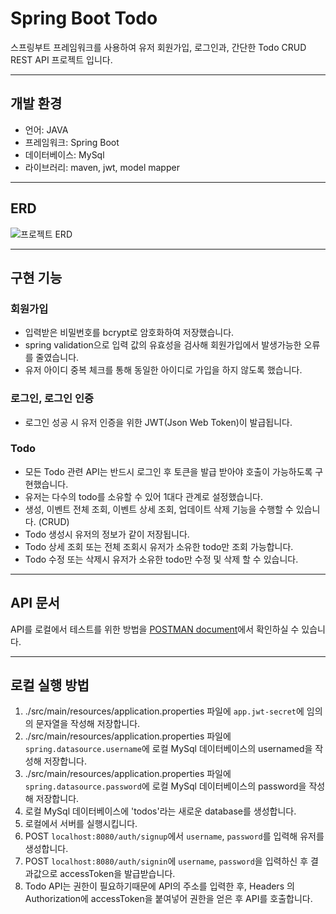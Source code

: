 # Spring Boot Todo

스프링부트 프레임워크를 사용하여 유저 회원가입, 로그인과, 간단한 Todo CRUD REST API 프로젝트 입니다.

---

## 개발 환경

- 언어: JAVA
- 프레임워크: Spring Boot
- 데이터베이스: MySql
- 라이브러리: maven, jwt, model mapper

---

## ERD

![프로젝트 ERD](https://user-images.githubusercontent.com/57168321/146490853-91a1f581-3aae-4add-8e85-10de5501ba35.png)

---

## 구현 기능

### 회원가입

- 입력받은 비밀번호를 bcrypt로 암호화하여 저장했습니다.
- spring validation으로 입력 값의 유효성을 검사해 회원가입에서 발생가능한 오류를 줄였습니다.
- 유저 아이디 중복 체크를 통해 동일한 아이디로 가입을 하지 않도록 했습니다.

### 로그인, 로그인 인증

- 로그인 성공 시 유저 인증을 위한 JWT(Json Web Token)이 발급됩니다.

### Todo

- 모든 Todo 관련 API는 반드시 로그인 후 토큰을 발급 받아야 호출이 가능하도록 구현했습니다.
- 유저는 다수의 todo를 소유할 수 있어 1대다 관계로 설정했습니다.
- 생성, 이벤트 전체 조회, 이벤트 상세 조회, 업데이트 삭제 기능을 수행할 수 있습니다. (CRUD)
- Todo 생성시 유저의 정보가 같이 저장됩니다.
- Todo 상세 조회 또는 전체 조회시 유저가 소유한 todo만 조회 가능합니다.
- Todo 수정 또는 삭제시 유저가 소유한 todo만 수정 및 삭제 할 수 있습니다.

---

## API 문서

<!-- TODO -->

API를 로컬에서 테스트를 위한 방법을 [POSTMAN document](https://documenter.getpostman.com/view/14991464/UVR8q8fq)에서 확인하실 수 있습니다.

---

## 로컬 실행 방법

1. ./src/main/resources/application.properties 파일에 `app.jwt-secret`에 임의의 문자열을 작성해 저장합니다.
2. ./src/main/resources/application.properties 파일에 `spring.datasource.username`에 로컬 MySql 데이터베이스의 usernamed을 작성해 저장합니다.
3. ./src/main/resources/application.properties 파일에 `spring.datasource.password`에 로컬 MySql 데이터베이스의 password을 작성해 저장합니다.
4. 로컬 MySql 데이터베이스에 'todos'라는 새로운 database를 생성합니다.
5. 로컬에서 서버를 실행시킵니다.
6. POST `localhost:8080/auth/signup`에서 `username`, `password`를 입력해 유저를 생성합니다.
7. POST `localhost:8080/auth/signin`에 `username`, `password`을 입력하신 후 결과값으로 accessToken을 발급받습니다.
8. Todo API는 권한이 필요하기때문에 API의 주소를 입력한 후, Headers 의 Authorization에 accessToken을 붙여넣어 권한을 얻은 후 API를 호출합니다.
